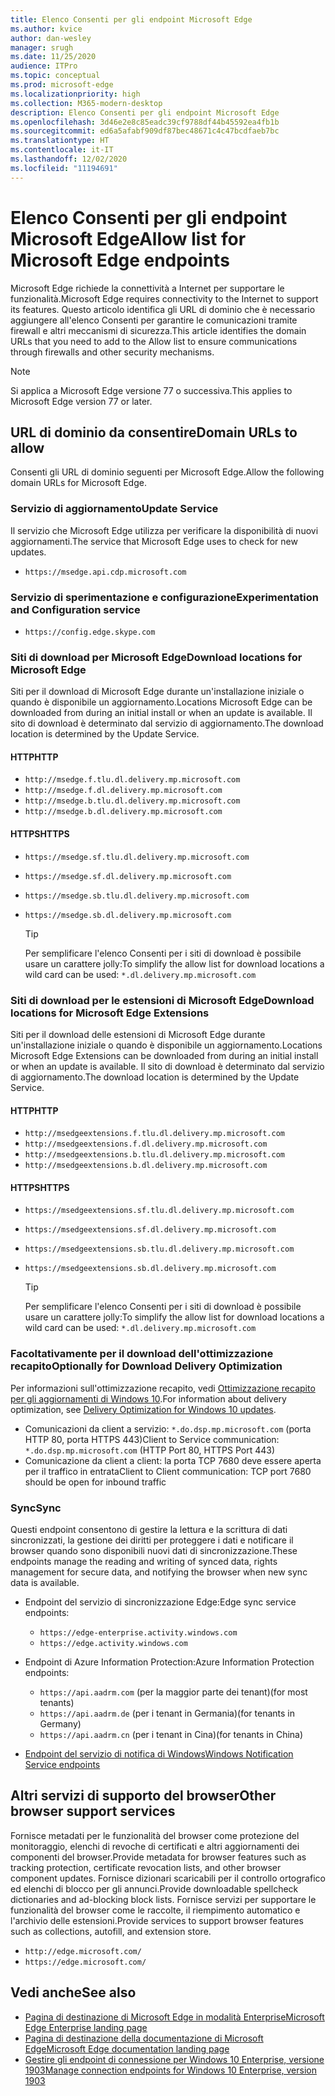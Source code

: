 ```yaml
---
title: Elenco Consenti per gli endpoint Microsoft Edge
ms.author: kvice
author: dan-wesley
manager: srugh
ms.date: 11/25/2020
audience: ITPro
ms.topic: conceptual
ms.prod: microsoft-edge
ms.localizationpriority: high
ms.collection: M365-modern-desktop
description: Elenco Consenti per gli endpoint Microsoft Edge
ms.openlocfilehash: 3d46e2e8c85eadc39cf9788df44b45592ea4fb1b
ms.sourcegitcommit: ed6a5afabf909df87bec48671c4c47bcdfaeb7bc
ms.translationtype: HT
ms.contentlocale: it-IT
ms.lasthandoff: 12/02/2020
ms.locfileid: "11194691"
---
```

# <span data-ttu-id="3d568-103">Elenco Consenti per gli endpoint Microsoft Edge</span><span class="sxs-lookup"><span data-stu-id="3d568-103">Allow list for Microsoft Edge endpoints</span></span>

<span data-ttu-id="3d568-104">Microsoft Edge richiede la connettività a Internet per supportare le funzionalità.</span><span class="sxs-lookup"><span data-stu-id="3d568-104">Microsoft Edge requires connectivity to the Internet to support its features.</span></span> <span data-ttu-id="3d568-105">Questo articolo identifica gli URL di dominio che è necessario aggiungere all'elenco Consenti per garantire le comunicazioni tramite firewall e altri meccanismi di sicurezza.</span><span class="sxs-lookup"><span data-stu-id="3d568-105">This article identifies the domain URLs that you need to add to the Allow list to ensure communications through firewalls and other security mechanisms.</span></span>

> [!NOTE]
> <span data-ttu-id="3d568-106">Si applica a Microsoft Edge versione 77 o successiva.</span><span class="sxs-lookup"><span data-stu-id="3d568-106">This applies  to Microsoft Edge version 77 or later.</span></span>

## <span data-ttu-id="3d568-107">URL di dominio da consentire</span><span class="sxs-lookup"><span data-stu-id="3d568-107">Domain URLs to allow</span></span>

<span data-ttu-id="3d568-108">Consenti gli URL di dominio seguenti per Microsoft Edge.</span><span class="sxs-lookup"><span data-stu-id="3d568-108">Allow the following domain URLs for Microsoft Edge.</span></span>

### <span data-ttu-id="3d568-109">Servizio di aggiornamento</span><span class="sxs-lookup"><span data-stu-id="3d568-109">Update Service</span></span>

<span data-ttu-id="3d568-110">Il servizio che Microsoft Edge utilizza per verificare la disponibilità di nuovi aggiornamenti.</span><span class="sxs-lookup"><span data-stu-id="3d568-110">The service that Microsoft Edge uses to check for new updates.</span></span>

- `https://msedge.api.cdp.microsoft.com`

### <span data-ttu-id="3d568-111">Servizio di sperimentazione e configurazione</span><span class="sxs-lookup"><span data-stu-id="3d568-111">Experimentation and Configuration service</span></span>

- `https://config.edge.skype.com`

### <span data-ttu-id="3d568-112">Siti di download per Microsoft Edge</span><span class="sxs-lookup"><span data-stu-id="3d568-112">Download locations for Microsoft Edge</span></span>

<span data-ttu-id="3d568-113">Siti per il download di Microsoft Edge durante un'installazione iniziale o quando è disponibile un aggiornamento.</span><span class="sxs-lookup"><span data-stu-id="3d568-113">Locations Microsoft Edge can be downloaded from during an initial install or when an update is available.</span></span> <span data-ttu-id="3d568-114">Il sito di download è determinato dal servizio di aggiornamento.</span><span class="sxs-lookup"><span data-stu-id="3d568-114">The download location is determined by the Update Service.</span></span>

#### <span data-ttu-id="3d568-115">HTTP</span><span class="sxs-lookup"><span data-stu-id="3d568-115">HTTP</span></span>

- `http://msedge.f.tlu.dl.delivery.mp.microsoft.com`
- `http://msedge.f.dl.delivery.mp.microsoft.com`
- `http://msedge.b.tlu.dl.delivery.mp.microsoft.com`
- `http://msedge.b.dl.delivery.mp.microsoft.com`

#### <span data-ttu-id="3d568-116">HTTPS</span><span class="sxs-lookup"><span data-stu-id="3d568-116">HTTPS</span></span>

- `https://msedge.sf.tlu.dl.delivery.mp.microsoft.com`
- `https://msedge.sf.dl.delivery.mp.microsoft.com`
- `https://msedge.sb.tlu.dl.delivery.mp.microsoft.com`
- `https://msedge.sb.dl.delivery.mp.microsoft.com`

  > [!TIP]
  > <span data-ttu-id="3d568-117">Per semplificare l'elenco Consenti per i siti di download è possibile usare un carattere jolly:</span><span class="sxs-lookup"><span data-stu-id="3d568-117">To simplify the allow list for download locations a wild card can be used:</span></span> `*.dl.delivery.mp.microsoft.com`

### <span data-ttu-id="3d568-118">Siti di download per le estensioni di Microsoft Edge</span><span class="sxs-lookup"><span data-stu-id="3d568-118">Download locations for Microsoft Edge Extensions</span></span>

<span data-ttu-id="3d568-119">Siti per il download delle estensioni di Microsoft Edge durante un'installazione iniziale o quando è disponibile un aggiornamento.</span><span class="sxs-lookup"><span data-stu-id="3d568-119">Locations Microsoft Edge Extensions can be downloaded from during an initial install or when an update is available.</span></span> <span data-ttu-id="3d568-120">Il sito di download è determinato dal servizio di aggiornamento.</span><span class="sxs-lookup"><span data-stu-id="3d568-120">The download location is determined by the Update Service.</span></span>

#### <span data-ttu-id="3d568-121">HTTP</span><span class="sxs-lookup"><span data-stu-id="3d568-121">HTTP</span></span>

- `http://msedgeextensions.f.tlu.dl.delivery.mp.microsoft.com`
- `http://msedgeextensions.f.dl.delivery.mp.microsoft.com`
- `http://msedgeextensions.b.tlu.dl.delivery.mp.microsoft.com`
- `http://msedgeextensions.b.dl.delivery.mp.microsoft.com`

#### <span data-ttu-id="3d568-122">HTTPS</span><span class="sxs-lookup"><span data-stu-id="3d568-122">HTTPS</span></span>

- `https://msedgeextensions.sf.tlu.dl.delivery.mp.microsoft.com`
- `https://msedgeextensions.sf.dl.delivery.mp.microsoft.com`
- `https://msedgeextensions.sb.tlu.dl.delivery.mp.microsoft.com`
- `https://msedgeextensions.sb.dl.delivery.mp.microsoft.com`

  > [!TIP]
  > <span data-ttu-id="3d568-123">Per semplificare l'elenco Consenti per i siti di download è possibile usare un carattere jolly:</span><span class="sxs-lookup"><span data-stu-id="3d568-123">To simplify the allow list for download locations a wild card can be used:</span></span> `*.dl.delivery.mp.microsoft.com`

### <span data-ttu-id="3d568-124">Facoltativamente per il download dell'ottimizzazione recapito</span><span class="sxs-lookup"><span data-stu-id="3d568-124">Optionally for Download Delivery Optimization</span></span>

<span data-ttu-id="3d568-125">Per informazioni sull'ottimizzazione recapito, vedi [Ottimizzazione recapito per gli aggiornamenti di Windows 10](https://aka.ms/waas-do).</span><span class="sxs-lookup"><span data-stu-id="3d568-125">For information about delivery optimization, see [Delivery Optimization for Windows 10 updates](https://aka.ms/waas-do).</span></span>

- <span data-ttu-id="3d568-126">Comunicazioni da client a servizio: `*.do.dsp.mp.microsoft.com` (porta HTTP 80, porta HTTPS 443)</span><span class="sxs-lookup"><span data-stu-id="3d568-126">Client to Service communication: `*.do.dsp.mp.microsoft.com` (HTTP Port 80, HTTPS Port 443)</span></span>
- <span data-ttu-id="3d568-127">Comunicazione da client a client: la porta TCP 7680 deve essere aperta per il traffico in entrata</span><span class="sxs-lookup"><span data-stu-id="3d568-127">Client to Client communication: TCP port 7680 should be open for inbound traffic</span></span>

### <span data-ttu-id="3d568-128">Sync</span><span class="sxs-lookup"><span data-stu-id="3d568-128">Sync</span></span>

<span data-ttu-id="3d568-129">Questi endpoint consentono di gestire la lettura e la scrittura di dati sincronizzati, la gestione dei diritti per proteggere i dati e notificare il browser quando sono disponibili nuovi dati di sincronizzazione.</span><span class="sxs-lookup"><span data-stu-id="3d568-129">These endpoints manage the reading and writing of synced data, rights management for secure data, and notifying the browser when new sync data is available.</span></span>

- <span data-ttu-id="3d568-130">Endpoint del servizio di sincronizzazione Edge:</span><span class="sxs-lookup"><span data-stu-id="3d568-130">Edge sync service endpoints:</span></span>

  - `https://edge-enterprise.activity.windows.com`
  - `https://edge.activity.windows.com`

- <span data-ttu-id="3d568-131">Endpoint di Azure Information Protection:</span><span class="sxs-lookup"><span data-stu-id="3d568-131">Azure Information Protection endpoints:</span></span>

  - `https://api.aadrm.com` <span data-ttu-id="3d568-132">(per la maggior parte dei tenant)</span><span class="sxs-lookup"><span data-stu-id="3d568-132">(for most tenants)</span></span>
  - `https://api.aadrm.de` <span data-ttu-id="3d568-133">(per i tenant in Germania)</span><span class="sxs-lookup"><span data-stu-id="3d568-133">(for tenants in Germany)</span></span>
  - `https://api.aadrm.cn` <span data-ttu-id="3d568-134">(per i tenant in Cina)</span><span class="sxs-lookup"><span data-stu-id="3d568-134">(for tenants in China)</span></span>

- [<span data-ttu-id="3d568-135">Endpoint del servizio di notifica di Windows</span><span class="sxs-lookup"><span data-stu-id="3d568-135">Windows Notification Service endpoints</span></span>](https://docs.microsoft.com/windows/uwp/design/shell/tiles-and-notifications/firewall-allowlist-config)

## <span data-ttu-id="3d568-136">Altri servizi di supporto del browser</span><span class="sxs-lookup"><span data-stu-id="3d568-136">Other browser support services</span></span>

<span data-ttu-id="3d568-137">Fornisce metadati per le funzionalità del browser come protezione del monitoraggio, elenchi di revoche di certificati e altri aggiornamenti dei componenti del browser.</span><span class="sxs-lookup"><span data-stu-id="3d568-137">Provide metadata for browser features such as tracking protection, certificate revocation lists, and other browser component updates.</span></span> <span data-ttu-id="3d568-138">Fornisce dizionari scaricabili per il controllo ortografico ed elenchi di blocco per gli annunci.</span><span class="sxs-lookup"><span data-stu-id="3d568-138">Provide downloadable spellcheck dictionaries and ad-blocking block lists.</span></span> <span data-ttu-id="3d568-139">Fornisce servizi per supportare le funzionalità del browser come le raccolte, il riempimento automatico e l'archivio delle estensioni.</span><span class="sxs-lookup"><span data-stu-id="3d568-139">Provide services to support browser features such as collections, autofill, and extension store.</span></span>

- `http://edge.microsoft.com/`
- `https://edge.microsoft.com/`

## <span data-ttu-id="3d568-140">Vedi anche</span><span class="sxs-lookup"><span data-stu-id="3d568-140">See also</span></span>

- [<span data-ttu-id="3d568-141">Pagina di destinazione di Microsoft Edge in modalità Enterprise</span><span class="sxs-lookup"><span data-stu-id="3d568-141">Microsoft Edge Enterprise landing page</span></span>](https://aka.ms/EdgeEnterprise)
- [<span data-ttu-id="3d568-142">Pagina di destinazione della documentazione di Microsoft Edge</span><span class="sxs-lookup"><span data-stu-id="3d568-142">Microsoft Edge documentation landing page</span></span>](https://docs.microsoft.com/DeployEdge/)
- [<span data-ttu-id="3d568-143">Gestire gli endpoint di connessione per Windows 10 Enterprise, versione 1903</span><span class="sxs-lookup"><span data-stu-id="3d568-143">Manage connection endpoints for Windows 10 Enterprise, version 1903</span></span>](https://docs.microsoft.com/windows/privacy/manage-windows-1903-endpoints)
